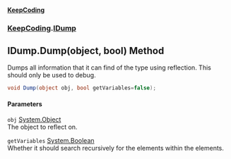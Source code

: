 #### [KeepCoding](index.md 'index')
### [KeepCoding](KeepCoding.md 'KeepCoding').[IDump](KeepCoding_IDump.md 'KeepCoding.IDump')
## IDump.Dump(object, bool) Method
Dumps all information that it can find of the type using reflection. This should only be used to debug.  
```csharp
void Dump(object obj, bool getVariables=false);
```
#### Parameters
<a name='KeepCoding_IDump_Dump(object_bool)_obj'></a>
`obj` [System.Object](https://docs.microsoft.com/en-us/dotnet/api/System.Object 'System.Object')  
The object to reflect on.
  
<a name='KeepCoding_IDump_Dump(object_bool)_getVariables'></a>
`getVariables` [System.Boolean](https://docs.microsoft.com/en-us/dotnet/api/System.Boolean 'System.Boolean')  
Whether it should search recursively for the elements within the elements.
  
